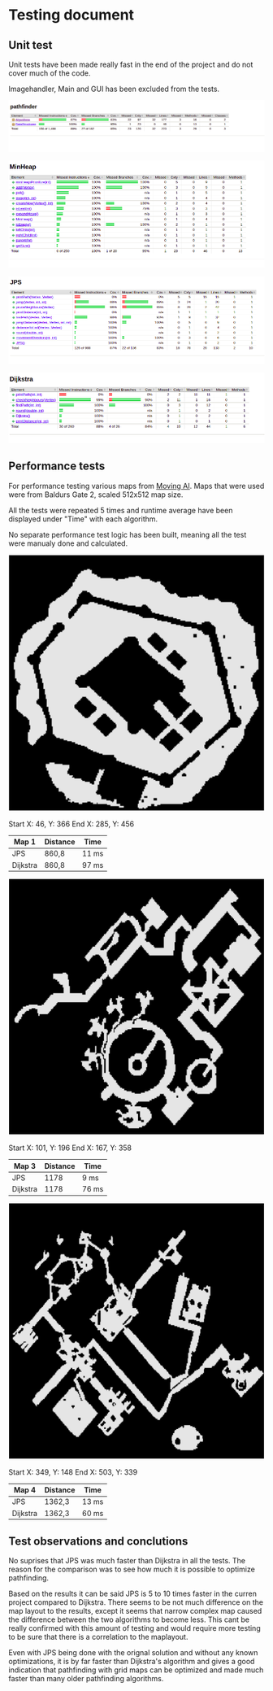 # Testing document

## Unit test

Unit tests have been made really fast in the end of the project and do not cover much of the code.

Imagehandler, Main and GUI has been excluded from the tests.

![Whole project](https://github.com/silmish/compare-pathfinders-tiralabra/blob/master/documents/wholeProject.png)

![Data Strcutures](https://github.com/silmish/compare-pathfinders-tiralabra/blob/master/documents/Datastructure.png)

![JPS](https://github.com/silmish/compare-pathfinders-tiralabra/blob/master/documents/JPS.png)

![Dijkstra](https://github.com/silmish/compare-pathfinders-tiralabra/blob/master/documents/Dijkstra.png)


## Performance tests

For performance testing various maps from [Moving AI](https://movingai.com/benchmarks). Maps that were used were from Baldurs Gate 2, scaled 512x512 map size.

All the tests were repeated 5 times and runtime average have been displayed under "Time" with each algorithm.

No separate performance test logic has been built, meaning all the test were manualy done and calculated.


![Map 1](https://github.com/silmish/compare-pathfinders-tiralabra/blob/master/pathfinder/src/main/java/Images/Map1.png)

Start X: 46, Y: 366
End X: 285, Y: 456


Map 1 | Distance | Time |
|--|--|--|
JPS | 860,8 | 11 ms |
Dijkstra | 860,8 | 97 ms |


![Map 3](https://github.com/silmish/compare-pathfinders-tiralabra/blob/master/pathfinder/src/main/java/Images/Map3.png)

Start X: 101, Y: 196
End X: 167, Y: 358

Map 3 | Distance | Time |
|--|--|--|
JPS | 1178 | 9 ms |
Dijkstra | 1178 | 76 ms |

![Map 4](https://github.com/silmish/compare-pathfinders-tiralabra/blob/master/pathfinder/src/main/java/Images/Map4.png)

Start X: 349, Y: 148
End X: 503, Y: 339

Map 4 | Distance | Time |
|--|--|--|
JPS | 1362,3 | 13 ms |
Dijkstra | 1362,3 | 60 ms |

## Test observations and conclutions

No suprises that JPS was much faster than Dijkstra in all the tests. The reason for the comparison was to see how much it is possible to optimize pathfinding.

Based on the results it can be said JPS is 5 to 10 times faster in the curren project compared to Dijkstra. There seems to be not much difference on the map layout to the results, except it seems that narrow complex map caused the difference between the two algorithms to become less. 
This cant be really confirmed with this amount of testing and would require more testing to be sure that there is a correlation to the maplayout.

Even with JPS being done with the orignal solution and without any known optimizations, it is by far faster than Dijkstra's algorithm and gives a good indication that pathfinding with grid maps can be optimized and made much faster than many older pathfinding algorithms.



